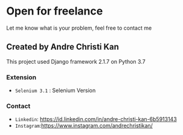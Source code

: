 # Open for freelance
Let me know what is your problem, feel free to contact me

## Created by Andre Christi Kan
This project used Django framework 2.1.7 on Python 3.7

### Extension
* `Selenium 3.1` : Selenium Version 

### Contact
* `Linkedin`: https://id.linkedin.com/in/andre-christi-kan-6b5913143
* `Instagram`:https://www.instagram.com/andrechristikan/
